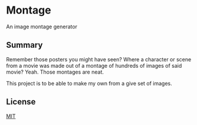 # Montage

An image montage generator

## Summary

Remember those posters you might have seen? Where a character or scene from a movie was
made out of a montage of hundreds of images of said movie? Yeah. Those montages are neat.

This project is to be able to make my own from a give set of images.

## License

[MIT](https://choosealicense.com/licenses/mit/)